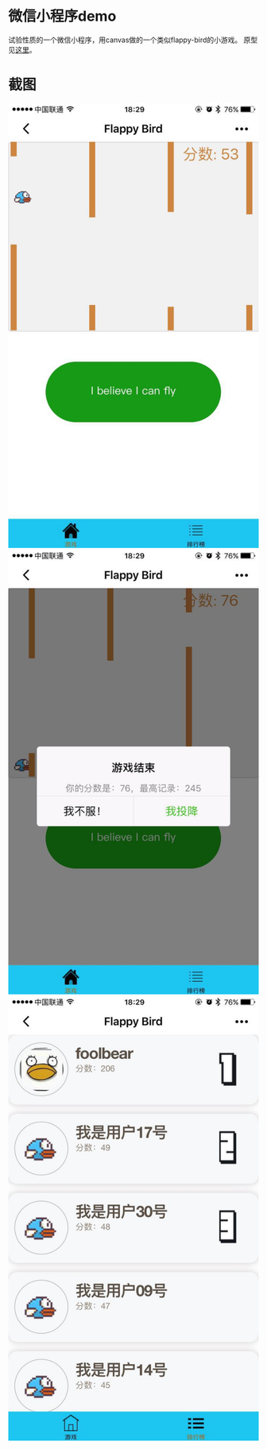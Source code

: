 # 微信小程序demo

试验性质的一个微信小程序，用canvas做的一个类似flappy-bird的小游戏。
原型见[这里](http://www.w3schools.com/graphics/game_intro.asp)。

# 截图

<img style="display:inline-block" src="screenshots/1.jpeg" />
<img style="display:inline-block" src="screenshots/2.jpeg" />
<img style="display:inline-block" src="screenshots/3.jpeg" />

